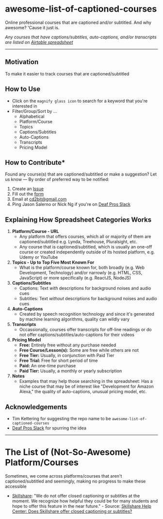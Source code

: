 # awesome-list-of-captioned-courses
Online professional courses that are captioned and/or subtitled. And why awesome? 'Cause it just is.

*Any courses that have captions/subtitles, auto-captions, and/or transcripts are listed on [Airtable spreadsheet](https://airtable.com/shr4C4ccaiyTQDDSg/tblCEvvhzqp1bgCoC)* 

- - - - -

## Motivation

To make it easier to track courses that are captioned/subtitled

## How to Use
- Click on the `magnify glass icon` to search for a keyword that you're interested in
- Filter/Group/Sort by ...
    - Alphabetical
    - Platform/Course
    - Topics
    - Captions/Subtitles
    - Auto-Captions
    - Transcripts
    - Pricing Model

## How to Contribute*
Found any course(s) that are captioned/subtitled or make a suggestion? Let us know — By order of preferred way to be notified:
1. Create an [Issue](https://github.com/cd2bit/awesome-list-of-captioned-courses/issues)
2. Fill out the [form](https://cd2bit.typeform.com/to/WpRyji)
3. Email at [cd2bit@gmail.com](mailto:cd2bit@gmail.com)
4. Ping Jason Salerno or Nick Ng if you're on [Deaf Pros Slack](https://www.deafpros.com/)

## Explaining How Spreadsheet Categories Works
1. **Platform/Course - URL**
    - Any platform that offers courses, which all or majority of them are captioned/subtitled e.g. Lynda, Treehouse, Pluralsight, etc.
    - Any course that is captioned/subtitled, which is usually an one-off course or created independently outside of its hosted platform, e.g. Udemy or YouTube 
2. **Topics - Up to Top Five Most Known For**
    - What is the platform/course known for, both broadly (e.g. Web Development, Technology) and/or narrowly (e.g. HTML, CSS, JavaScript) or more specifically (e.g. ReactJS, NodeJS) 
3. **Captions/Subtitles**
    - Captions: Text _with_ descriptions for background noises and audio cues 
    - Subtitles: Text _without_ descriptions for background noises and audio cues
4. **Auto-Captions**
    - Created by speech recognition technology and since it's generated by machine learning algorithms, quality can wildly vary
5. **Transcripts**
    - Occassionally, courses offer transcripts for off-line readings or do not offer captions/subtitles/auto-captions for their videos
5. **Pricing Model**
    - **Free:** Entirely free without any purchase needed
    - **Free Course/Lesson(s):** Some are free while others are not
    - **Free Tier:** Usually, in conjunction with Paid Tier
    - **Free Trial:** Free for short period of time
    - **Paid:** An one-time purchase
    - **Paid Tier:** Usually, a monthly or yearly subscription
6. **Notes**
    - Examples that may help those searching in the spreadsheet: Has a niche course that may be of interest like "Development for Amazon Alexa," the quality of auto-captions, unusual pricing model, etc.

## Acknowledgements

- Tim Kettering for suggesting the repo name to be `awesome-list-of-captioned-courses`
- [Deaf Pros Slack](https://www.deafpros.com/) for spurring the idea

- - - - -

# The List of (Not-So-Awesome) Platform/Courses
Sometimes, we come across platforms/courses that aren't captioned/subtitled and seemingly, making no progress to make these accessible

- [Skillshare](https://www.skillshare.com/): "We do not offer closed captioning or subtitles at the moment. We recognize how helpful they could be for many students and hope to offer this feature in the near future." - Source: [Skillshare Help Center: Does Skillshare offer closed captioning or subtitles?](https://help.skillshare.com/hc/en-us/articles/205221437-Does-Skillshare-offer-closed-captioning-or-subtitles-)